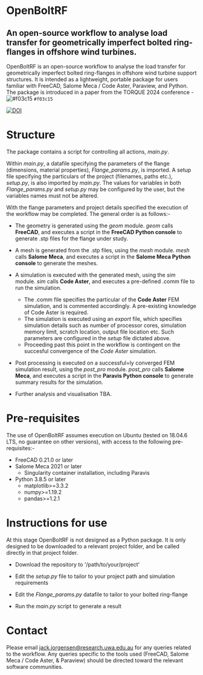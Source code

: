 # OpenBoltRF
## An open-source workflow to analyse load transfer for geometrically imperfect bolted ring-flanges in offshore wind turbines.

OpenBoltRF is an open-source workflow to analyse the load transfer for geometrically imperfect bolted ring-flanges in offshore wind turbine support structures. It is intended as a lightweight, portable package for users familiar with FreeCAD, Salome Meca / Code Aster, Paraview, and Python. The package is introduced in a paper from the TORQUE 2024 conference - ![#f03c15](https://placehold.co/15x15/f03c15/f03c15.png) `#f03c15`

[![DOI](https://zenodo.org/badge/683682811.svg)](https://zenodo.org/badge/latestdoi/683682811)

# Structure
The package contains a script for controlling all actions, _main.py_. 

Within _main.py_, a datafile specifying the parameters of the flange (dimensions, material properties), _Flange_params.py_, is imported. A setup file specifying the particulars of the project (filenames, paths etc.), _setup.py_, is also imported by _main.py_. The values for variables in both _Flange_params.py_ and _setup.py_ may be configured by the user, but the variables names must not be altered.

With the flange parameters and project details specified the execution of the workflow may be completed. The general order is as follows:-

  - The geometry is generated using the _geom_ module. _geom_ calls **FreeCAD**, and executes a script in the **FreeCAD Python console** to generate .stp files for the flange under study.
 
  - A mesh is generated from the .stp files, using the _mesh_ module. _mesh_ calls **Salome Meca**, and executes a script in the **Salome Meca Python console** to generate the meshes.
 
  - A simulation is executed with the generated mesh, using the _sim_ module. _sim_ calls **Code Aster**, and executes a pre-defined .comm file to run the simulation.
    - The .comm file specifies the particular of the **Code Aster** FEM simulation, and is commented accordingly. A pre-existing knowledge of Code Aster is required.
    - The simulation is executed using an _export_ file, which specifies simulation details such as number of processor cores, simulation memory limit, scratch location, output file location etc. Such parameters are configured in the _setup_ file dictated above.
    - Proceeding past this point in the workflow is contingent on the succesful convergence of the _Code Aster_ simulation.
    
  - Post processing is executed on a successful=ly converged FEM simulation result, using the _post_pro_ module. _post_pro_ calls **Salome Meca**, and executes a script in the **Paravis Python console** to generate summary results for the simulation.
  
  - Further analysis and visualisation TBA. 

# Pre-requisites
The use of OpenBoltRF assumes execution on Ubuntu (tested on 18.04.6 LTS, no guarantee on other versions), with access to the following pre-requisites:- 
  - FreeCAD 0.21.0     or later
  - Salome Meca 2021   or later
    - Singularity container installation, including Paravis
  - Python 3.8.5       or later
    - matplotlib>=3.3.2
    - numpy>=1.19.2
    - pandas>=1.2.1
   
# Instructions for use
At this stage OpenBoltRF is not designed as a Python package. It is only designed to be downloaded to a relevant project folder, and be called directly in that project folder.

  - Download the repository to '/path/to/your/project'
    
  - Edit the _setup.py_ file to tailor to your project path and simulation requirements
    
  - Edit the _Flange_params.py_ datafile to tailor to your bolted ring-flange
    
  - Run the _main.py_ script to generate a result

# Contact
Please email jack.jorgensen@research.uwa.edu.au for any queries related to the workflow. Any queries specific to the tools used (FreeCAD, Salome Meca / Code Aster, & Paraview) should be directed toward the relevant software communities.
